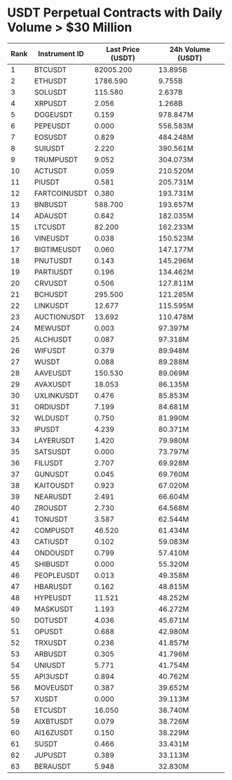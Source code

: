 # USDT Perpetual Contracts with Daily Volume > $30 Million

| Rank | Instrument ID | Last Price (USDT) | 24h Volume (USDT) |
|------|---------------|-------------------|-------------------|
| 1 | BTCUSDT | 82005.200 | 13.895B |
| 2 | ETHUSDT | 1786.590 | 9.755B |
| 3 | SOLUSDT | 115.580 | 2.637B |
| 4 | XRPUSDT | 2.056 | 1.268B |
| 5 | DOGEUSDT | 0.159 | 978.847M |
| 6 | PEPEUSDT | 0.000 | 556.583M |
| 7 | EOSUSDT | 0.829 | 484.248M |
| 8 | SUIUSDT | 2.220 | 390.561M |
| 9 | TRUMPUSDT | 9.052 | 304.073M |
| 10 | ACTUSDT | 0.059 | 210.520M |
| 11 | PIUSDT | 0.581 | 205.731M |
| 12 | FARTCOINUSDT | 0.380 | 193.731M |
| 13 | BNBUSDT | 588.700 | 193.657M |
| 14 | ADAUSDT | 0.642 | 182.035M |
| 15 | LTCUSDT | 82.200 | 162.233M |
| 16 | VINEUSDT | 0.038 | 150.523M |
| 17 | BIGTIMEUSDT | 0.060 | 147.177M |
| 18 | PNUTUSDT | 0.143 | 145.296M |
| 19 | PARTIUSDT | 0.196 | 134.462M |
| 20 | CRVUSDT | 0.506 | 127.811M |
| 21 | BCHUSDT | 295.500 | 121.285M |
| 22 | LINKUSDT | 12.677 | 115.595M |
| 23 | AUCTIONUSDT | 13.692 | 110.478M |
| 24 | MEWUSDT | 0.003 | 97.397M |
| 25 | ALCHUSDT | 0.087 | 97.318M |
| 26 | WIFUSDT | 0.379 | 89.948M |
| 27 | WUSDT | 0.088 | 89.288M |
| 28 | AAVEUSDT | 150.530 | 89.069M |
| 29 | AVAXUSDT | 18.053 | 86.135M |
| 30 | UXLINKUSDT | 0.476 | 85.853M |
| 31 | ORDIUSDT | 7.199 | 84.681M |
| 32 | WLDUSDT | 0.750 | 81.990M |
| 33 | IPUSDT | 4.239 | 80.371M |
| 34 | LAYERUSDT | 1.420 | 79.980M |
| 35 | SATSUSDT | 0.000 | 73.797M |
| 36 | FILUSDT | 2.707 | 69.928M |
| 37 | GUNUSDT | 0.045 | 69.760M |
| 38 | KAITOUSDT | 0.923 | 67.020M |
| 39 | NEARUSDT | 2.491 | 66.604M |
| 40 | ZROUSDT | 2.730 | 64.568M |
| 41 | TONUSDT | 3.587 | 62.544M |
| 42 | COMPUSDT | 46.520 | 61.434M |
| 43 | CATIUSDT | 0.102 | 59.083M |
| 44 | ONDOUSDT | 0.799 | 57.410M |
| 45 | SHIBUSDT | 0.000 | 55.320M |
| 46 | PEOPLEUSDT | 0.013 | 49.358M |
| 47 | HBARUSDT | 0.162 | 48.815M |
| 48 | HYPEUSDT | 11.521 | 48.252M |
| 49 | MASKUSDT | 1.193 | 46.272M |
| 50 | DOTUSDT | 4.036 | 45.671M |
| 51 | OPUSDT | 0.688 | 42.980M |
| 52 | TRXUSDT | 0.236 | 41.857M |
| 53 | ARBUSDT | 0.305 | 41.796M |
| 54 | UNIUSDT | 5.771 | 41.754M |
| 55 | API3USDT | 0.894 | 40.762M |
| 56 | MOVEUSDT | 0.387 | 39.652M |
| 57 | XUSDT | 0.000 | 39.113M |
| 58 | ETCUSDT | 16.050 | 38.740M |
| 59 | AIXBTUSDT | 0.079 | 38.726M |
| 60 | AI16ZUSDT | 0.150 | 38.229M |
| 61 | SUSDT | 0.466 | 33.431M |
| 62 | JUPUSDT | 0.389 | 33.113M |
| 63 | BERAUSDT | 5.948 | 32.830M |
